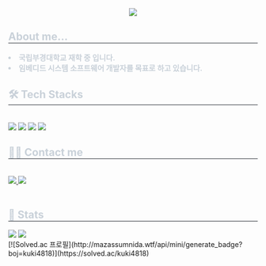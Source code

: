 <div align= "center">
    <img src="https://capsule-render.vercel.app/api?type=rect&color=0:34ad7e,100:875003&height=120&text=Danny%20Ceasr&animation=&fontColor=ffffff&fontSize=50" />
    </div>
    <div style="text-align: left;"> 
    <h2 style="border-bottom: 1px solid #21262d; color: #c9d1d9;"> About me... </h2>  
    <div style="font-weight: 700; font-size: 15px; text-align: left; color: #c9d1d9;"> <li> 국립부경대학교 재학 중 입니다.</li><li> 임베디드 시스템 소프트웨어 개발자를 목표로 하고 있습니다. </div> 
    </div>
    <div style="text-align: left;">
    <h2 style="border-bottom: 1px solid #21262d; color: #c9d1d9;"> 🛠️ Tech Stacks </h2> <br> 
    <div style="margin: ; text-align: left;" "text-align: left;"> <img src="https://img.shields.io/badge/C-A8B9CC?style=for-the-badge&logo=C&logoColor=white">
          <img src="https://img.shields.io/badge/C++-00599C?style=for-the-badge&logo=C%2B%2B&logoColor=white">
          <img src="https://img.shields.io/badge/Linux-FCC624?style=for-the-badge&logo=Linux&logoColor=white">
          <img src="https://img.shields.io/badge/Python-3776AB?style=for-the-badge&logo=Python&logoColor=white">
          </div>
    </div>
    <div style="text-align: left;">
    <h2 style="border-bottom: 1px solid #21262d; color: #c9d1d9;"> 🧑‍💻 Contact me </h2> <br> 
    <div style="text-align: left;"> <a href=https://dannycaez.tistory.com/> <img src="https://img.shields.io/badge/Tistory-000000?style=for-the-badge&logo=Tistory&logoColor=white&link=https://dannycaez.tistory.com/"> </a>
         <a href=mailto:donggunmaru@gmail.com> <img src="https://img.shields.io/badge/Gmail-EA4335?style=for-the-badge&logo=Gmail&logoColor=white&link=mailto:donggunmaru@gmail.com"> </a>
          </div>  <br> 
    <div style="text-align: left;">  </div> 
    </div>
    <div style="text-align: left;"> 
    <h2 style="border-bottom: 1px solid #21262d; color: #c9d1d9;"> 🏅 Stats </h2> <div style="text-align: left;"> <img src="https://github-readme-stats.vercel.app/api?username=Danny-Caesar&bg_color=180,00000000,714404&title_color=ffffff&text_color=ffffff"
         /> <img src="https://github-readme-stats.vercel.app/api/top-langs/?username=Danny-Caesar&layout=compact&bg_color=180,00000000,714404&title_color=ffffff&text_color=ffffff"
           /> </div> 
      [![Solved.ac
프로필](http://mazassumnida.wtf/api/mini/generate_badge?boj=kuki4818)](https://solved.ac/kuki4818)
    </div>
    
